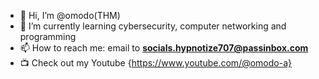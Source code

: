 - 👋 Hi, I’m @omodo(THM)
- 🌱 I’m currently learning cybersecurity, computer networking and programming 
- 📫 How to reach me: email to **socials.hypnotize707@passinbox.com**
- 📺 Check out my Youtube {https://www.youtube.com/@omodo-a}


<!---
notomodo/notomodo is a ✨ special ✨ repository because its `README.md` (this file) appears on your GitHub profile.
You can click the Preview link to take a look at your changes.
--->
